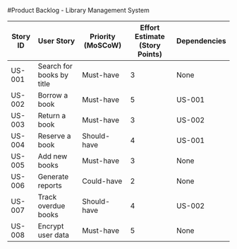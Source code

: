 #Product Backlog - Library Management System

| Story ID | User Story              | Priority (MoSCoW) | Effort Estimate (Story Points) | Dependencies |
|----------|-------------------------|--------------------|--------------------------------|--------------|
| US-001 | Search for books by title | Must-have          | 3                              | None |
| US-002 | Borrow a book             | Must-have          | 5                              | US-001 |
| US-003 | Return a book             | Must-have          | 3                              | US-002 |
| US-004 | Reserve a book            | Should-have        | 4                              | US-001 |
| US-005 | Add new books             | Must-have          | 3                              | None |
| US-006 | Generate reports          | Could-have         | 2                              | None |
| US-007 | Track overdue books       | Should-have        | 4                              | US-002 |
| US-008 | Encrypt user data         | Must-have          | 5                              | None |
